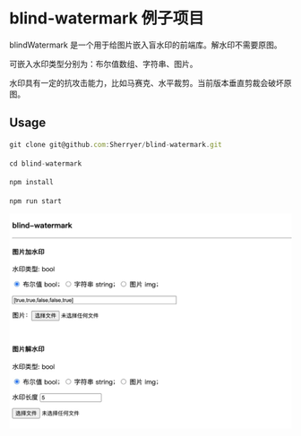 # blind-watermark 例子项目

blindWatermark 是一个用于给图片嵌入盲水印的前端库。解水印不需要原图。

可嵌入水印类型分别为：布尔值数组、字符串、图片。

水印具有一定的抗攻击能力，比如马赛克、水平裁剪。当前版本垂直剪裁会破坏原图。


## Usage
```js
git clone git@github.com:Sherryer/blind-watermark.git

cd blind-watermark

npm install

npm run start 
```

![img](example.png)

